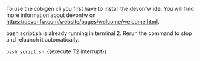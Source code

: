 To use the cobigen cli you first have to install the devonfw ide. You will find more information about devonfw on https://devonfw.com/website/pages/welcome/welcome.html.




 bash script.sh is already running in terminal 2. Rerun the command to stop and relaunch it automatically. 

`bash script.sh `{{execute T2 interrupt}}


